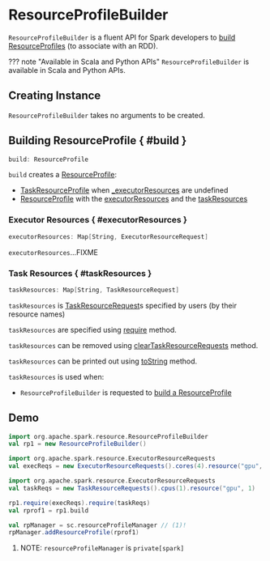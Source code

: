 # ResourceProfileBuilder

`ResourceProfileBuilder` is a fluent API for Spark developers to [build ResourceProfiles](#build) (to associate with an RDD).

??? note "Available in Scala and Python APIs"
    `ResourceProfileBuilder` is available in Scala and Python APIs.

## Creating Instance

`ResourceProfileBuilder` takes no arguments to be created.

## Building ResourceProfile { #build }

```scala
build: ResourceProfile
```

`build` creates a [ResourceProfile](ResourceProfile.md):

* [TaskResourceProfile](TaskResourceProfile.md) when [_executorResources](#_executorResources) are undefined
* [ResourceProfile](ResourceProfile.md) with the [executorResources](#executorResources) and the [taskResources](#taskResources)

### Executor Resources { #executorResources }

```scala
executorResources: Map[String, ExecutorResourceRequest]
```

`executorResources`...FIXME

### <span id="_taskResources"> Task Resources { #taskResources }

```scala
taskResources: Map[String, TaskResourceRequest]
```

`taskResources` is [TaskResourceRequest](TaskResourceRequest.md)s specified by users (by their resource names)

`taskResources` are specified using [require](#require) method.

`taskResources` can be removed using [clearTaskResourceRequests](#clearTaskResourceRequests) method.

`taskResources` can be printed out using [toString](#toString) method.

`taskResources` is used when:

* `ResourceProfileBuilder` is requested to [build a ResourceProfile](#build)

## Demo

```scala
import org.apache.spark.resource.ResourceProfileBuilder
val rp1 = new ResourceProfileBuilder()

import org.apache.spark.resource.ExecutorResourceRequests
val execReqs = new ExecutorResourceRequests().cores(4).resource("gpu", 4)

import org.apache.spark.resource.ExecutorResourceRequests
val taskReqs = new TaskResourceRequests().cpus(1).resource("gpu", 1)

rp1.require(execReqs).require(taskReqs)
val rprof1 = rp1.build
```

```scala
val rpManager = sc.resourceProfileManager // (1)!
rpManager.addResourceProfile(rprof1)
```

1. NOTE: `resourceProfileManager` is `private[spark]`
